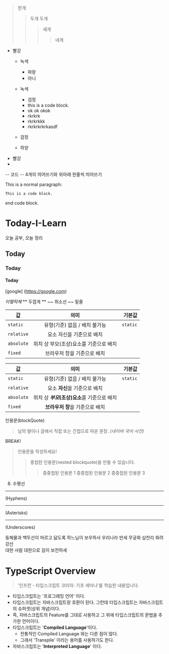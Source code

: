 >한개
>>두개
>>두개
>>>세개
>>>>네개

* 빨강
  * 녹색
    * 파랑
    * 아니
  * 녹색   
    * 검정
    *    this is a code block.
    *    ok ok okok
    *    rkrkrk
    *    rkrkrkkk
    *    rkrkrkrkrkasdf
     
  * 검정
  * 하양
* 빨강 
*



-- 코드 -- 
4개의 띄어쓰기와 위아래 한줄씩 띄어쓰기

This is a normal paragraph:

    This is a code block.
    
end code block.



# Today-I-Learn
오늘 공부, 오늘 정리
## Today
### Today
#### Today

[google] (https://google.com)

*이탤릭체*
** 두껍게 **
~~ 취소선 ~~
</u> 밑줄 </u>


| 값 | 의미 | 기본값 |
|---|:---:|---:|
| `static` | 유형(기준) 없음 / 배치 불가능 | `static` |
| `relative` | 요소 자신을 기준으로 배치 |  |
| `absolute` | 위치 상 부모(조상)요소를 기준으로 배치 |  |
| `fixed` | 브라우저 창을 기준으로 배치 |  |

값 | 의미 | 기본값
---|:---:|---:
`static` | 유형(기준) 없음 / 배치 불가능 | `static`
`relative` | 요소 **자신**을 기준으로 배치 |
`absolute` | 위치 상 **_부모_(조상)요소**를 기준으로 배치 |
`fixed` | **브라우저 창**을 기준으로 배치 |



인용문(blockQuote)

> 남의 말이나 글에서 직접 또는 간접으로 따온 문장.
> _(네이버 국어 사전)_

BREAK!

> 인용문을 작성하세요!
>> 중첩된 인용문(nested blockquote)을 만들 수 있습니다.
>>> 중중첩된 인용문 1
>>> 중중첩된 인용문 2
>>> 중중첩된 인용문 3

8. 수평선
---
(Hyphens)

***
(Asterisks)

___
(Underscores)

동해물과 백두산이 마르고 닳도록 
하느님이 보우하사 우리나라 만세   <!--띄어쓰기 2번-->
무궁화 삼천리 화려 강산<br>
대한 사람 대한으로 길이 보전하세


# TypeScript Overview

> '인프런 - 타입스크립트 코리아: 기초 세미나'를 학습한 내용입니다.


* 타입스크립트는 '프로그래밍 언어' 이다.
* 타입스크립트는 자바스크립트랑 호환이 된다. 그런데 타입스크립트는 자바스크립트의 슈퍼셋(상위 개념)이다.
* 즉, 자바스크립트의 Feature를 그대로 사용하고 그 위에 타입스크립트의 문법을 추가한 언어이다.
* 타입스크립트는 '**Compiled Language**'이다.
  * 전통적인  Compiled Language 와는 다른 점이 많다.
  * 그래서 'Transpile' 이라는 용어를 사용하기도 한다.
* 자바스크립트는 '**Interpreted Language**' 이다.
